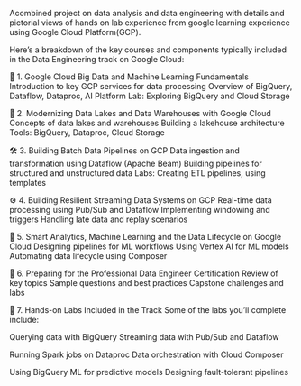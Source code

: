 Acombined project on data analysis and data engineering with details and pictorial views of hands on lab experience from google learning experience using Google Cloud Platform(GCP).

Here’s a breakdown of the key courses and components typically included in the Data Engineering track on Google Cloud:

🚀 1. Google Cloud Big Data and Machine Learning Fundamentals
Introduction to key GCP services for data processing
Overview of BigQuery, Dataflow, Dataproc, AI Platform
Lab: Exploring BigQuery and Cloud Storage

🧱 2. Modernizing Data Lakes and Data Warehouses with Google Cloud
Concepts of data lakes and warehouses
Building a lakehouse architecture
Tools: BigQuery, Dataproc, Cloud Storage

🛠️ 3. Building Batch Data Pipelines on GCP
Data ingestion and transformation using Dataflow (Apache Beam)
Building pipelines for structured and unstructured data
Labs: Creating ETL pipelines, using templates

⚙️ 4. Building Resilient Streaming Data Systems on GCP
Real-time data processing using Pub/Sub and Dataflow
Implementing windowing and triggers
Handling late data and replay scenarios

🔄 5. Smart Analytics, Machine Learning and the Data Lifecycle on Google Cloud
Designing pipelines for ML workflows
Using Vertex AI for ML models
Automating data lifecycle using Composer

🧩 6. Preparing for the Professional Data Engineer Certification
Review of key topics
Sample questions and best practices
Capstone challenges and labs

🧪 7. Hands-on Labs Included in the Track
Some of the labs you’ll complete include:

Querying data with BigQuery
Streaming data with Pub/Sub and Dataflow

Running Spark jobs on Dataproc
Data orchestration with Cloud Composer

Using BigQuery ML for predictive models
Designing fault-tolerant pipelines

